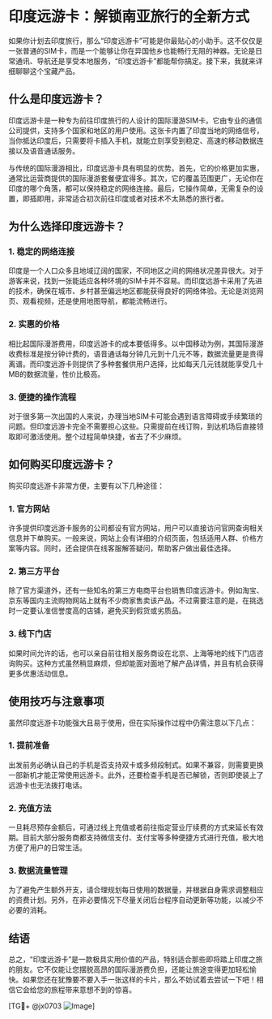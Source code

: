 # 印度远游卡：解锁南亚旅行的全新方式

如果你计划去印度旅行，那么“印度远游卡”可能是你最贴心的小助手。这不仅仅是一张普通的SIM卡，而是一个能够让你在异国他乡也能畅行无阻的神器。无论是日常通讯、导航还是享受本地服务，“印度远游卡”都能帮你搞定。接下来，我就来详细聊聊这个宝藏产品。

## 什么是印度远游卡？

印度远游卡是一种专为前往印度旅行的人设计的国际漫游SIM卡。它由专业的通信公司提供，支持多个国家和地区的用户使用。这张卡内置了印度当地的网络信号，当你抵达印度后，只需要将卡插入手机，就能立刻享受到稳定、高速的移动数据连接以及语音通话服务。

与传统的国际漫游相比，印度远游卡具有明显的优势。首先，它的价格更加实惠，通常比运营商提供的国际漫游套餐便宜得多。其次，它的覆盖范围更广，无论你在印度的哪个角落，都可以保持稳定的网络连接。最后，它操作简单，无需复杂的设置，即插即用，非常适合初次前往印度或者对技术不太熟悉的旅行者。

## 为什么选择印度远游卡？

### 1. 稳定的网络连接

印度是一个人口众多且地域辽阔的国家，不同地区之间的网络状况差异很大。对于游客来说，找到一张能适应各种环境的SIM卡并不容易。而印度远游卡采用了先进的技术，确保在城市、乡村甚至偏远地区都能获得良好的网络体验。无论是浏览网页、观看视频，还是使用地图导航，都能流畅进行。

### 2. 实惠的价格

相比起国际漫游费用，印度远游卡的成本要低得多。以中国移动为例，其国际漫游收费标准是按分钟计费的，语音通话每分钟几元到十几元不等，数据流量更是贵得离谱。而印度远游卡则提供了多种套餐供用户选择，比如每天几元钱就能享受几十MB的数据流量，性价比极高。

### 3. 便捷的操作流程

对于很多第一次出国的人来说，办理当地SIM卡可能会遇到语言障碍或手续繁琐的问题。但印度远游卡完全不需要担心这些。只需提前在线订购，到达机场后直接领取即可激活使用。整个过程简单快捷，省去了不少麻烦。

## 如何购买印度远游卡？

购买印度远游卡非常方便，主要有以下几种途径：

### 1. 官方网站

许多提供印度远游卡服务的公司都设有官方网站，用户可以直接访问官网查询相关信息并下单购买。一般来说，网站上会有详细的介绍页面，包括适用人群、价格方案等内容。同时，还会提供在线客服解答疑问，帮助客户做出最佳选择。

### 2. 第三方平台

除了官方渠道外，还有一些知名的第三方电商平台也销售印度远游卡。例如淘宝、京东等国内主流购物网站上就有不少商家售卖该产品。不过需要注意的是，在挑选时一定要认准信誉度高的店铺，避免买到假货或劣质品。

### 3. 线下门店

如果时间允许的话，也可以亲自前往相关服务商设在北京、上海等地的线下门店咨询购买。这种方式虽然稍显麻烦，但却能面对面地了解产品详情，并且有机会获得更多优惠活动信息。

## 使用技巧与注意事项

虽然印度远游卡功能强大且易于使用，但在实际操作过程中仍需注意以下几点：

### 1. 提前准备

出发前务必确认自己的手机是否支持双卡或多频段制式。如果不兼容，则需要更换一部新机才能正常使用远游卡。此外，还要检查手机是否已解锁，否则即使装上了远游卡也无法拨打电话。

### 2. 充值方法

一旦耗尽预存金额后，可通过线上充值或者前往指定营业厅续费的方式来延长有效期。目前大部分服务商都支持微信支付、支付宝等多种便捷方式进行充值，极大地方便了用户的日常生活。

### 3. 数据流量管理

为了避免产生额外开支，请合理规划每日使用的数据量，并根据自身需求调整相应的资费计划。另外，在非必要情况下尽量关闭后台程序自动更新等功能，以减少不必要的消耗。

## 结语

总之，“印度远游卡”是一款极具实用价值的产品，特别适合那些即将踏上印度之旅的朋友。它不仅能让您摆脱高昂的国际漫游费负担，还能让旅途变得更加轻松愉快。如果您还在犹豫要不要入手一张这样的卡片，那么不妨试着去尝试一下吧！相信它会给您的旅程带来意想不到的惊喜。

[TG💪+ @jx0703 ![Image](https://github.com/user-attachments/assets/dbca1d08-cadb-493c-b0ec-ad6f7a83f270)]
